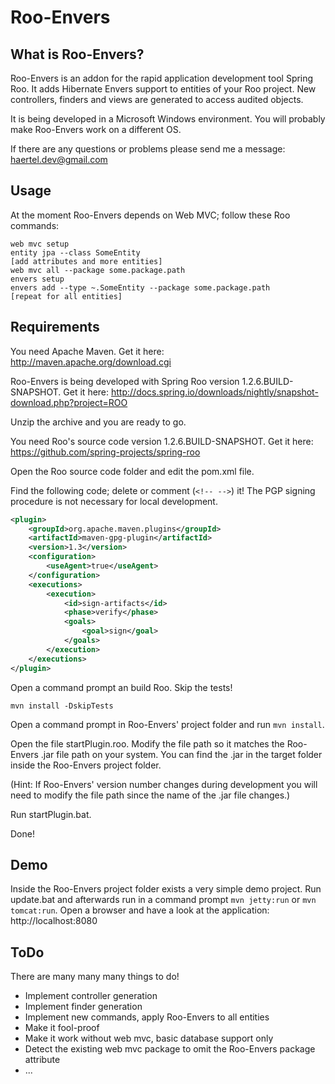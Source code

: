 # Roo-Envers

## What is Roo-Envers?

Roo-Envers is an addon for the rapid application development tool Spring Roo. It adds Hibernate Envers support to entities of your Roo project. New controllers, finders and views are generated to access audited objects.

It is being developed in a Microsoft Windows environment. You will probably make Roo-Envers work on a different OS.

If there are any questions or problems please send me a message: haertel.dev@gmail.com

## Usage

At the moment Roo-Envers depends on Web MVC; follow these Roo commands:

```
web mvc setup
entity jpa --class SomeEntity
[add attributes and more entities]
web mvc all --package some.package.path
envers setup
envers add --type ~.SomeEntity --package some.package.path
[repeat for all entities]
```

## Requirements

You need Apache Maven.
Get it here: http://maven.apache.org/download.cgi

Roo-Envers is being developed with Spring Roo version 1.2.6.BUILD-SNAPSHOT.
Get it here: http://docs.spring.io/downloads/nightly/snapshot-download.php?project=ROO

Unzip the archive and you are ready to go.

You need Roo's source code version 1.2.6.BUILD-SNAPSHOT.
Get it here: https://github.com/spring-projects/spring-roo

Open the Roo source code folder and edit the pom.xml file.

Find the following code; delete or comment (`<!-- -->`) it! The PGP signing procedure is not necessary for local development.

```xml
<plugin>
	<groupId>org.apache.maven.plugins</groupId>
	<artifactId>maven-gpg-plugin</artifactId>
	<version>1.3</version>
	<configuration>
		<useAgent>true</useAgent>
	</configuration>
	<executions>
		<execution>
			<id>sign-artifacts</id>
			<phase>verify</phase>
			<goals>
				<goal>sign</goal>
			</goals>
		</execution>
	</executions>
</plugin>
```

Open a command prompt an build Roo. Skip the tests!
```
mvn install -DskipTests
```

Open a command prompt in Roo-Envers' project folder and run `mvn install`.

Open the file startPlugin.roo. Modify the file path so it matches the Roo-Envers .jar file path on your system. You can find the .jar in the target folder inside the Roo-Envers project folder.

(Hint: If Roo-Envers' version number changes during development you will need to modify the file path since the name of the .jar file changes.)

Run startPlugin.bat.

Done!

## Demo

Inside the Roo-Envers project folder exists a very simple demo project. Run update.bat and afterwards run in a command prompt `mvn jetty:run` or `mvn tomcat:run`. Open a browser and have a look at the application: http://localhost:8080

## ToDo

There are many many many things to do!

* Implement controller generation
* Implement finder generation
* Implement new commands, apply Roo-Envers to all entities
* Make it fool-proof
* Make it work without web mvc, basic database support only
* Detect the existing web mvc package to omit the Roo-Envers package attribute
* ...